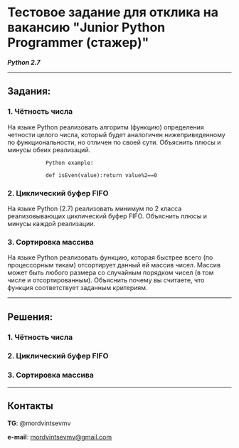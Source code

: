 # Тестовое задание для отклика на вакансию "Junior Python Programmer (стажер)" 

__*Python 2.7*__

---

## Задания:

### 1. Чётность числа
На языке Python реализовать алгоритм (функцию) определения четности целого числа, который будет аналогичен нижеприведенному по функциональности, но отличен по своей сути. Объяснить плюсы и минусы обеих реализаций.

                Python example:

                def isEven(value):return value%2==0

### 2. Циклический буфер FIFO
На языке Python (2.7) реализовать минимум по 2 класса реализовывающих циклический буфер FIFO. Объяснить плюсы и минусы каждой реализации.

### 3. Сортировка массива
На языке Python реализовать функцию, которая быстрее всего (по процессорным тикам) отсортирует данный ей массив чисел. Массив может быть любого размера со случайным порядком чисел (в том числе и отсортированным). Объяснить почему вы считаете, что функция соответствует заданным критериям.

---

## Решения:

### 1. Чётность числа

### 2. Циклический буфер FIFO

### 3. Сортировка массива

---

## Контакты

**TG**: @mordvintsevmv

**e-mail**: mordvintsevmv@gmail.com
